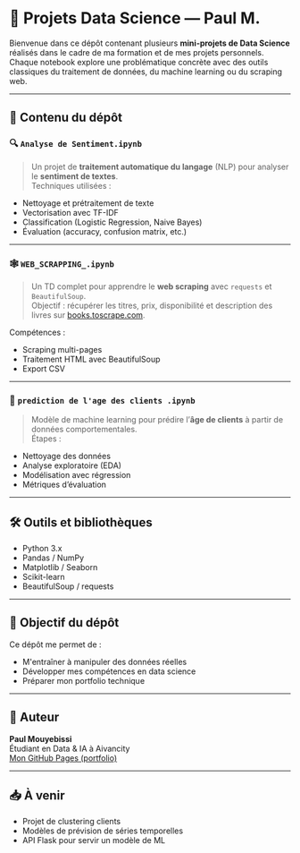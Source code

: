 # 🧠 Projets Data Science — Paul M.

Bienvenue dans ce dépôt contenant plusieurs **mini-projets de Data Science** réalisés dans le cadre de ma formation et de mes projets personnels. Chaque notebook explore une problématique concrète avec des outils classiques du traitement de données, du machine learning ou du scraping web.

---

## 📂 Contenu du dépôt

### 🔍 `Analyse de Sentiment.ipynb`
> Un projet de **traitement automatique du langage** (NLP) pour analyser le **sentiment de textes**.  
Techniques utilisées :
- Nettoyage et prétraitement de texte
- Vectorisation avec TF-IDF
- Classification (Logistic Regression, Naive Bayes)
- Évaluation (accuracy, confusion matrix, etc.)

---

### 🕸️ `WEB_SCRAPPING_.ipynb`
> Un TD complet pour apprendre le **web scraping** avec `requests` et `BeautifulSoup`.  
Objectif : récupérer les titres, prix, disponibilité et description des livres sur [books.toscrape.com](https://books.toscrape.com).

Compétences :
- Scraping multi-pages
- Traitement HTML avec BeautifulSoup
- Export CSV

---

### 🎯 `prediction de l'age des clients .ipynb`
> Modèle de machine learning pour prédire l’**âge de clients** à partir de données comportementales.  
Étapes :
- Nettoyage des données
- Analyse exploratoire (EDA)
- Modélisation avec régression
- Métriques d’évaluation

---

## 🛠️ Outils et bibliothèques
- Python 3.x
- Pandas / NumPy
- Matplotlib / Seaborn
- Scikit-learn
- BeautifulSoup / requests

---

## 🚀 Objectif du dépôt
Ce dépôt me permet de :
- M'entraîner à manipuler des données réelles
- Développer mes compétences en data science
- Préparer mon portfolio technique

---

## 👤 Auteur
**Paul Mouyebissi**  
Étudiant en Data & IA à Aivancity  
[Mon GitHub Pages (portfolio)](https://derfoj.github.io/paulmouyebissi.github.io/)

---

## 📥 À venir
- Projet de clustering clients
- Modèles de prévision de séries temporelles
- API Flask pour servir un modèle de ML
